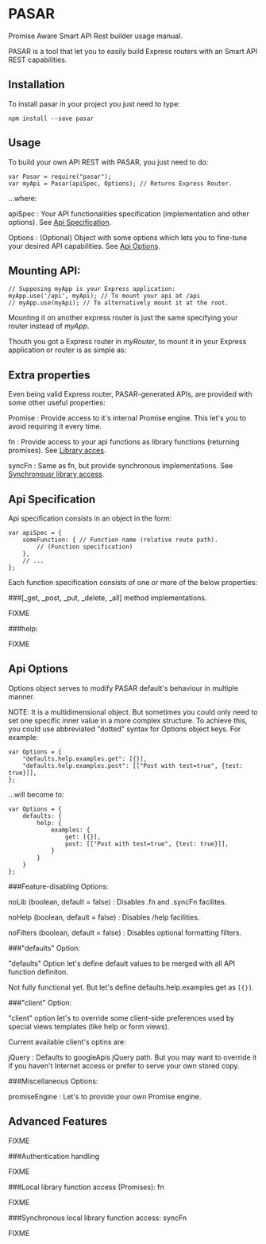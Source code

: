 PASAR
=====

Promise Aware Smart API Rest builder usage manual.

PASAR is a tool that let you to easily build Express routers with an Smart API REST capabilities.


Installation
------------

To install pasar in your project you just need to type:

    npm install --save pasar

Usage
-----

To build your own API REST with PASAR, you just need to do:

    var Pasar = require("pasar");
    var myApi = Pasar(apiSpec, Options); // Returns Express Router.

...where:

apiSpec
: Your API functionalities specification (implementation and other options). See [Api Specification](#apiSpec).

Options
: (Optional) Object with some options which lets you to fine-tune your desired API capabilities. See [Api Options](#apiOptions).


Mounting API:
-------------

    // Supposing myApp is your Express application:
    myApp.use('/api', myApi); // To mount your api at /api
    // myApp.use(myApi); // To alternatively mount it at the root.

Mounting it on another express router is just the same specifying your router instead of *myApp*.



Thouth you got a Express router in *myRouter*, to mount it in your Express application or router is as simple as:


Extra properties
----------------

Even being valid Express router, PASAR-generated APIs, are provided with some other useful properties:

Promise
: Provide access to it's internal Promise engine. This let's you to avoid requiring it every time.

fn
: Provide access to your api functions as library functions (returning promises). See [Library acces](#fn).

syncFn
: Same as fn, but provide synchronous implementations. See [Synchronousr library access](#syncFn).




<a name="apiSpec"></a>Api Specification
---------------------------------------

Api specification consists in an object in the form:

    var apiSpec = {
        someFunction: { // Function name (relative route path).
            // (Function specification)
        },
        // ...
    };


Each function specification consists of one or more of the below properties:

###[_get, _post, _put, _delete, _all] method implementations.

FIXME


###help:

FIXME

<a name="apiOptions"></a>Api Options
------------------------------------

Options object serves to modify PASAR default's behaviour in multiple manner.

NOTE: It is a multidimensional object. But sometimes you could only need to set one specific inner value in a more complex structure. To achieve this, you could use abbreviated "dotted" syntax for Options object keys. For example:

    var Options = {
        "defaults.help.examples.get": [{}],
        "defaults.help.examples.post": [["Post with test=true", {test: true}]],
    };

...will become to:

    var Options = {
        defaults: {
            help: {
                examples: {
                    get: [{}],
                    post: [["Post with test=true", {test: true}]],
                }
            }
        }
    };


###<a name="optDisabling"></a>Feature-disabling Options:

noLib (boolean, default = false)
: Disables .fn and .syncFn facilites.

noHelp (boolean, default = false)
: Disables /help facilities.

noFilters (boolean, default = false)
: Disables optional formatting filters.


###<a name="optDefaults"></a>"defaults" Option:

"defaults" Option let's define default values to be merged with all API function definiton.

Not fully functional yet. But let's define defaults.help.examples.get as ``[{}]``.


###<a name="optClient"></a>"client" Option:

"client" option let's to override some client-side preferences used by special views templates (like help or form views).

Current available client's optins are:

jQuery
: Defaults to googleApis jQuery path. But you may want to override it if you haven't Internet access or prefer to serve your own stored copy.


###<a name="optMisc"></a>Miscellaneous Options:

promiseEngine
: Let's to provide your own Promise engine.


<a name="advFeatures"></a>Advanced Features
-------------------------------------------

FIXME


###<a name="auth"></a>Authentication handling

FIXME


###<a name="fn"></a>Local library function access (Promises): fn

FIXME


###<a name="syncFn"></a>Synchronous local library function access: syncFn

FIXME



